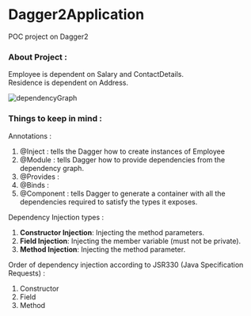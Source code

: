 # Dagger2Application
POC project on Dagger2

### About Project : 
Employee is dependent on Salary and ContactDetails. <br>
Residence is dependent on Address.

![dependencyGraph](https://user-images.githubusercontent.com/76177174/110505735-706e1380-8124-11eb-9b68-fadb980e637d.jpg)


### Things to keep in mind :
Annotations : 
1. @Inject : tells the Dagger how to create instances of Employee
2. @Module : tells Dagger how to provide dependencies from the dependency graph. 
3. @Provides :
4. @Binds : 
5. @Component : tells Dagger to generate a container with all the dependencies required to satisfy the types it exposes.

Dependency Injection types :
1. <b>Constructor Injection</b>: Injecting the method parameters.
2. <b>Field Injection</b>: Injecting the member variable (must not be private).
3. <b>Method Injection</b>: Injecting the method parameter.

Order of dependency injection according to JSR330 (Java Specification Requests) :
1. Constructor
2. Field
3. Method

